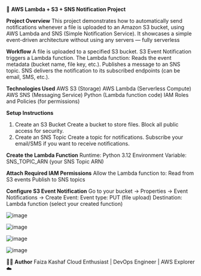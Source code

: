 📂 **AWS Lambda + S3 + SNS Notification Project**

**Project Overview**
This project demonstrates how to automatically send notifications whenever a file is uploaded to an Amazon S3 bucket, using AWS Lambda and SNS (Simple Notification Service).
It showcases a simple event-driven architecture without using any servers — fully serverless

**Workflow**
A file is uploaded to a specified S3 bucket.
S3 Event Notification triggers a Lambda function.
The Lambda function:
Reads the event metadata (bucket name, file key, etc.).
Publishes a message to an SNS topic.
SNS delivers the notification to its subscribed endpoints (can be email, SMS, etc.).

**Technologies Used**
AWS S3 (Storage)
AWS Lambda (Serverless Compute)
AWS SNS (Messaging Service)
Python (Lambda function code)
IAM Roles and Policies (for permissions)

**Setup Instructions**
1. Create an S3 Bucket
Create a bucket to store files.
Block all public access for security.
2. Create an SNS Topic
Create a topic for notifications.
Subscribe your email/SMS if you want to receive notifications.

**Create the Lambda Function**
Runtime: Python 3.12
Environment Variable: SNS_TOPIC_ARN (your SNS Topic ARN)

**Attach Required IAM Permissions**
Allow the Lambda function to:
Read from S3 events
Publish to SNS topics

**Configure S3 Event Notification**
Go to your bucket → Properties → Event Notifications → Create Event:
Event type: PUT (file upload)
Destination: Lambda function (select your created function)

![image](https://github.com/user-attachments/assets/a70c3bf4-1698-4fd3-b0e8-778ec0b0ef9b)

![image](https://github.com/user-attachments/assets/25504624-8506-4108-a688-a29fa6126710)

![image](https://github.com/user-attachments/assets/aa78fe26-8710-4c47-be22-9ee73be98597)

![image](https://github.com/user-attachments/assets/35e14c9e-dbc7-4ade-afbf-0f154039b4f4)



🧑‍💻 **Author**
Faiza Kashaf
Cloud Enthusiast | DevOps Engineer | AWS Explorer ☁️

